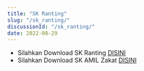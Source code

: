 ```yaml
---
title: "SK Ranting"
slug: "/sk_ranting/"
discussionId: "/sk_ranting/"
date: 2022-08-29
---
```


- Silahkan Download SK Ranting [DISINI](https://t.ly/9bgZ)
- Silahkan Download SK AMIL Zakat [DISINI](https://t.ly/q6i7)
